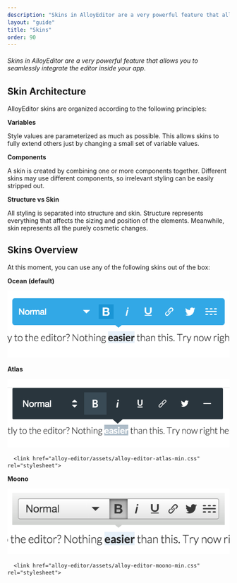 ```yaml
---
description: "Skins in AlloyEditor are a very powerful feature that allows you to seamlessly integrate the editor inside your app."
layout: "guide"
title: "Skins"
order: 90
---
```


###### Skins in AlloyEditor are a very powerful feature that allows you to seamlessly integrate the editor inside your app.

<article id="article1">

## Skin Architecture

<p>
	AlloyEditor skins are organized according to the following principles:
</p>


<p>
	<strong>Variables</strong>
</p>

<p>
	Style values are parameterized as much as possible. This allows skins to fully extend others just by changing a small set of variable values.
</p>

<p>
	<strong>Components</strong>
</p>

<p>
	A skin is created by combining one or more components together. Different skins may use different components, so irrelevant styling can be easily stripped out.
</p>

<p>
	<strong>Structure vs Skin</strong>
</p>

<p>
	All styling is separated into structure and skin. Structure represents everything that affects the sizing and position of the elements. Meanwhile, skin represents all the purely cosmetic changes.
</p>

</article>

<article id="article2">

## Skins Overview

<p>
	At this moment, you can use any of the following skins out of the box:
</p>

<p>
	<strong>Ocean (default)</strong>
</p>

<div class="thumbnail">
  <img class="img img-polaroid" src="/images/guides/skin_ocean.png"/>
</div>

<p>
	<strong>Atlas</strong>
</p>

<div class="thumbnail">
  <img class="img img-polaroid" src="/images/guides/skin_atlas.png"/>
</div>

```text/html
  <link href="alloy-editor/assets/alloy-editor-atlas-min.css" rel="stylesheet">
```

<p>
	<strong>Moono</strong>
</p>

<div class="thumbnail">
  <img class="img img-polaroid" src="/images/guides/skin_moono.png"/>
</div>

```text/html
  <link href="alloy-editor/assets/alloy-editor-moono-min.css" rel="stylesheet">
```


</article>